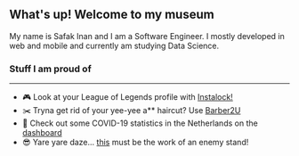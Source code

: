 ## What's up! Welcome to my museum
My name is Safak Inan and I am a Software Engineer. I mostly developed in web and mobile and currently am studying Data Science.

### Stuff I am proud of
---
- :video_game: Look at your League of Legends profile with [Instalock!](https://github.com/ItsMeSafak/Instalock)
- :scissors: Tryna get rid of your yee-yee a** haircut? Use [Barber2U](https://github.com/ItsMeSafak/barber2u-frontend)
- :pill: Check out some COVID-19 statistics in the Netherlands on the [dashboard](https://github.com/ItsMeSafak/covid_dashboard)
- 😎 Yare yare daze... [this](https://github.com/ItsMeSafak/JoJo-bot) must be the work of an enemy stand!

